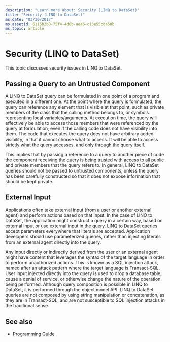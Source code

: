 ```yaml
---
description: "Learn more about: Security (LINQ to DataSet)"
title: "Security (LINQ to DataSet)"
ms.date: "03/30/2017"
ms.assetid: 6116b2b8-75f4-4d8b-aea6-c13e55cda50b
ms.topic: article
---
```

# Security (LINQ to DataSet)

This topic discusses security issues in LINQ to DataSet.  
  
## Passing a Query to an Untrusted Component  

 A LINQ to DataSet query can be formulated in one point of a program and executed in a different one. At the point where the query is formulated, the query can reference any element that is visible at that point, such as private members of the class that the calling method belongs to, or symbols representing local variables/arguments. At execution time, the query will effectively be able to access those members that were referenced by the query at formulation, even if the calling code does not have visibility into them. The code that executes the query does not have arbitrary added visibility, in that it cannot choose what to access. It will be able to access strictly what the query accesses, and only through the query itself.  
  
 This implies that by passing a reference to a query to another piece of code the component receiving the query is being trusted with access to all public and private members that the query refers to. In general, LINQ to DataSet queries should not be passed to untrusted components, unless the query has been carefully constructed so that it does not expose information that should be kept private.  
  
## External Input  

 Applications often take external input (from a user or another external agent) and perform actions based on that input.  In the case of LINQ to DataSet, the application might construct a query in a certain way, based on external input or use external input in the query. LINQ to DataSet queries accept parameters everywhere that literals are accepted. Application developers should use parameterized queries, rather than injecting literals from an external agent directly into the query.  
  
 Any input directly or indirectly derived from the user or an external agent might have content that leverages the syntax of the target language in order to perform unauthorized actions. This is known as a SQL injection attack, named after an attack pattern where the target language is Transact-SQL. User input injected directly into the query is used to drop a database table, cause a denial of service, or otherwise change the nature of the operation being performed. Although query composition is possible in LINQ to DataSet, it is performed through the object model API. LINQ to DataSet queries are not composed by using string manipulation or concatenation, as they are in Transact-SQL, and are not susceptible to SQL injection attacks in the traditional sense.  
  
## See also

- [Programming Guide](programming-guide-linq-to-dataset.md)
